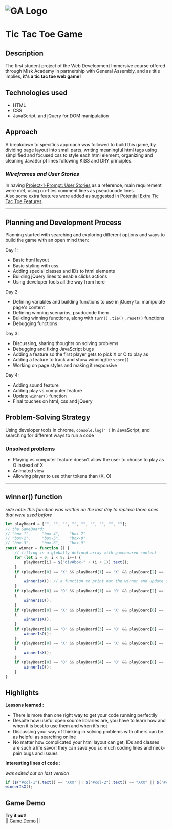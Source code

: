 # ![GA Logo](https://ga-dash.s3.amazonaws.com/production/assets/logo-9f88ae6c9c3871690e33280fcf557f33.png)

# Tic Tac Toe Game 

## Description 
The first student project of the Web Development Immersive course offered through Misk Academy in partnership with General Assembly, and as title implies, **it's a tic tac toe web game!**


[comment]: <> (- List technologies used)
## Technologies used
* HTML
* CSS
* JavaScript, and jQuery for DOM manipulation

## Approach
A breakdown to specifics approach was followed to build this game, by dividing page layout into small parts, writing meaningful html tags using simplified and focused css to style each html element, organizing and cleaning JavaScript lines following KISS and DRY principles. 


[comment]: <> (- Link to wireframes and user stories.)
### *Wireframes and User Stories*
In having [Project-1-Prompt: User Stories](https://github.com/wdi-red-coral/project-1-prompt/blob/master/README.md#user-stories) as a reference, main requirement were met, using on-files comment lines as pseudocode lines.  
Also some extra features were added as suggested in [Potential Extra Tic Tac Toe Features](https://github.com/wdi-red-coral/project-1-prompt/blob/master/README.md#potential-extra-tic-tac-toe-features).

---
[comment]: <> (- Document your planning and tell a story about your development process and problem-solving strategy.)
## Planning and Development Process
Planning started with searching and exploring different options and ways to build the game with an open mind
then: 

Day 1:
- Basic html layout
- Basic styling with css
- Adding special classes and IDs to html elements
- Building jQuery lines to enable clicks actions 
- Using developer tools all the way from here 

Day 2:
- Defining variables and building functions to use in jQuery to: manipulate page's content
- Defining winning scenarios, psudocode them
- Building  winning functions, along with ``turn()`` , ``tie()`` , ``reset()`` functions 
- Debugging functions

Day 3:
- Discussing, sharing thoughts on solving problems 
- Debugging and fixing JavaScript bugs 
- Adding a feature so the first player gets to pick X or O to play as
- Adding a feature to track and show winning/tie ``score()``
- Working on page styles and making it responsive 

Day 4:
- Adding sound feature
- Adding play vs computer feature
- Update ``winner()`` function
- Final touches on html, css and jQuery

## Problem-Solving Strategy
Using developer tools in chrome, ``console.log('')`` in JavaScript, and searching for different ways to run a code 

[comment]: <> (- List unsolved problems which would be fixed in future iterations.)
### Unsolved problems
- Playing vs computer feature doesn't allow the user to choose to play as O instead of X
- Animated view
- Allowing player to use other tokens than (X, O)

---
[comment]: <> (- Describe how you solved for the winner)
## winner() function
*side note: this function was written on the last day to replace three ones that were used before*
```javascript
let playBoard = ["", "", "", "", "", "", "", "", ""];
// the GameBoard:
// "box-1",     "box-4",    "box-7"
// "box-2",     "box-5",    "box-8"
// "box-3",     "box-6",    "box-9"
const winner = function () {
    // filling in a globally defined array with gameboared content
    for (let i = 0; i < 9; i++) { 
        playBoard[i] = $("div#box-" + (i + 1)).text();
    }
    if (playBoard[0] == 'X' && playBoard[1] == 'X' && playBoard[2] == 'X' || playBoard[3] == 'X' && playBoard[4] == 'X' && playBoard[5] == 'X' || playBoard[6] == 'X' && playBoard[7] == 'X' && playBoard[8] == 'X') // if X won with a column
    {
        winnerIsX(); // a function to print out the winner and update score 
    }
    if (playBoard[0] == 'O' && playBoard[1] == 'O' && playBoard[2] == 'O' || playBoard[3] == 'O' && playBoard[4] == 'O' && playBoard[5] == 'O' || playBoard[6] == 'O' && playBoard[7] == 'O' && playBoard[8] == 'O') // if O won with a column
    {
        winnerIsO(); 
    }
    if (playBoard[0] == 'X' && playBoard[3] == 'X' && playBoard[6] == 'X' || playBoard[1] == 'X' && playBoard[4] == 'X' && playBoard[7] == 'X' || playBoard[2] == 'X' && playBoard[5] == 'X' && playBoard[8] == 'X') // if X won with a row
    {
        winnerIsX(); 
    }
    if (playBoard[0] == 'O' && playBoard[3] == 'O' && playBoard[6] == 'O' || playBoard[1] == 'O' && playBoard[4] == 'O' && playBoard[7] == 'O' || playBoard[2] == 'O' && playBoard[5] == 'O' && playBoard[8] == 'O') {
        winnerIsO();
    }
    if (playBoard[0] == 'X' && playBoard[4] == 'X' && playBoard[8] == 'X' || playBoard[6] == 'X' && playBoard[4] == 'X' && playBoard[2] == 'X') // if X won diagonally
    {
        winnerIsX(); 
    }
    if (playBoard[0] == 'O' && playBoard[4] == 'O' && playBoard[8] == 'O' || playBoard[6] == 'O' && playBoard[4] == 'O' && playBoard[2] == 'O') {
        winnerIsO();
    }
}
```


[comment]: <> (- Describe how some of your favorite functions work)
## Highlights
**Lessons learned :**
- There is more than one right way to get your code running perfectlly
- Despite how useful open source libraries are, you have to learn how and when it is best to use them and when it's not
- Discussing your way of thinking in solving problems with others can be as helpful as searching online
- No matter how complicated your html layout can get, IDs and classes are such a life savor! they can save you so much coding lines and neck-pain bugs and issues

**Interesting lines of code :**

*was edited out on last version*
```javascript
if ($("#col-1").text() == "XXX" || $("#col-2").text() == "XXX" || $("#col-3").text() == "XXX")
winnerIsX();
```

## Game Demo 
**Try it out!**  
|| [Game Demo](https://hamoghamdi.github.io/tic-tac-toe-project/) ||
